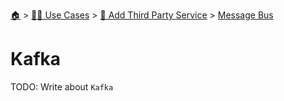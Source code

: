 <!--startTocHeader-->
[🏠](../../../README.md) > [👷🏽 Use Cases](../../README.md) > [🥉 Add Third Party Service](../README.md) > [Message Bus](README.md)
# Kafka
<!--endTocHeader-->
TODO: Write about `Kafka`
<!--startTocSubTopic-->
<!--endTocSubTopic-->